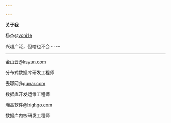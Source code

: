 ```yaml
---

---
```


**关于我**

杨杰@[yonj1e](mailto:yonj1e@163.com)

兴趣广泛，但啥也不会 ··· ···

------

金山云@[ksyun.com](http://www.ksyun.com/)

分布式数据库研发工程师

去哪网@[qunar.com](http://www.qunar.com)

数据库开发运维工程师

瀚高软件@[highgo.com](http://www.highgo.com/)

数据库内核研发工程师

